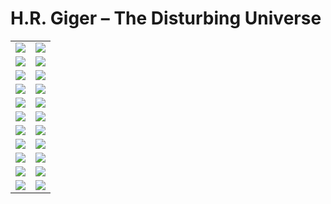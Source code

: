 # H.R. Giger – The Disturbing Universe

| | |
| --- | --- |
| [![](polaroids/apartment.png)](apartment.jpg) | [![](polaroids/astronauts.png)](astronauts.jpg) |
| [![](polaroids/birth.png)](birth.jpg) | [![](polaroids/capsule.png)](capsule.jpg) |
| [![](polaroids/conversation.png)](conversation.jpg) | [![](polaroids/engine-room.png)](engine-room.jpg) |
| [![](polaroids/factory.png)](factory.jpg) | [![](polaroids/hall.png)](hall.jpg) |
| [![](polaroids/heroine.png)](heroine.jpg) | [![](polaroids/hybrid.png)](hybrid.jpg) |
| [![](polaroids/interior.png)](interior.jpg) | [![](polaroids/no-name.png)](no-name.jpg) |
| [![](polaroids/plant.png)](plant.jpg) | [![](polaroids/ship.png)](ship.jpg) |
| [![](polaroids/space-ship.png)](space-ship.jpg) | [![](polaroids/structure.png)](structure.jpg) |
| [![](polaroids/the-bridge.png)](the-bridge.jpg) | [![](polaroids/the-ship.png)](the-ship.jpg) |
| [![](polaroids/the-traveler.png)](the-traveler.jpg) | [![](polaroids/unknown.png)](unknown.jpg) |
| [![](polaroids/woman.png)](woman.jpg) | [![](polaroids/xenomorph.png)](xenomorph.jpg) |
